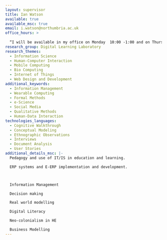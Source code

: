 ```yaml
---
layout: supervisor
title: Ian Watson
available: true
available_msc: true
email: i.watson@northumbria.ac.uk
office_hours: >
  
  “I will be available in my office on Monday  10:00 -1:00 and on Thursday 11-12:00. You can also contact me via email to arrange an appointment outside these times and I will be on campus on Monday, Thursday and Friday."
research_group: Digital Learning Laboratory
research_themes:
  - Information Science
  - Human-Computer Interaction
  - Mobile Computing
  - Bio Computing
  - Internet of Things
  - Web Design and Development
additional_keywords:
  - Information Management
  - Wearable Computing
  - Formal Methods
  - e-Science
  - Social Media
  - Qualitative Methods
  - Human-Data Interaction
technologies_languages:
  - Cognitive Walkthrough
  - Conceptual Modeling
  - Ethnographic Observations
  - Interviews
  - Document Analysis
  - User Stories
additional_details_msc: |-
  Pedagogy and use of IT/IS in education and learning.

  ERP systems and E-ERP implementation and development.



  Information Management

  Decision making

  Real world modelling 

  Digital Literacy

  Neo-colonialism in HE

  Business Modelling
---
```

